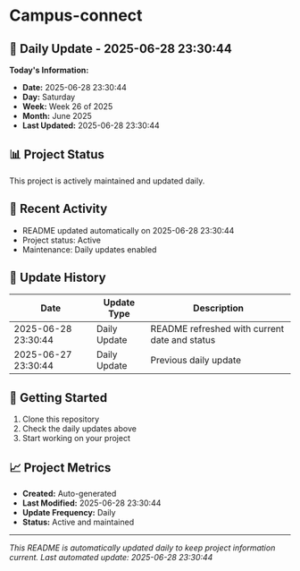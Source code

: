 # Campus-connect

## 📅 Daily Update - 2025-06-28 23:30:44

**Today's Information:**
- **Date:** 2025-06-28 23:30:44
- **Day:** Saturday
- **Week:** Week 26 of 2025
- **Month:** June 2025
- **Last Updated:** 2025-06-28 23:30:44

## 📊 Project Status

This project is actively maintained and updated daily.

## 🚀 Recent Activity

- README updated automatically on 2025-06-28 23:30:44
- Project status: Active
- Maintenance: Daily updates enabled

## 📝 Update History

| Date | Update Type | Description |
|------|-------------|-------------|
| 2025-06-28 23:30:44 | Daily Update | README refreshed with current date and status |
| 2025-06-27 23:30:44 | Daily Update | Previous daily update |

## 🔧 Getting Started

1. Clone this repository
2. Check the daily updates above
3. Start working on your project

## 📈 Project Metrics

- **Created:** Auto-generated
- **Last Modified:** 2025-06-28 23:30:44
- **Update Frequency:** Daily
- **Status:** Active and maintained

---

*This README is automatically updated daily to keep project information current.*
*Last automated update: 2025-06-28 23:30:44*
